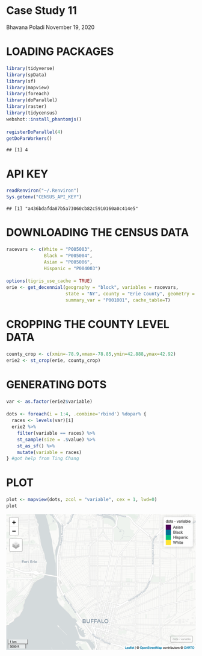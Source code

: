 Case Study 11
================
Bhavana Poladi
November 19, 2020

# LOADING PACKAGES

``` r
library(tidyverse)
library(spData)
library(sf)
library(mapview) 
library(foreach)
library(doParallel)
library(raster)
library(tidycensus)
webshot::install_phantomjs()

registerDoParallel(4)
getDoParWorkers()
```

    ## [1] 4

# API KEY

``` r
readRenviron("~/.Renviron")
Sys.getenv("CENSUS_API_KEY")
```

    ## [1] "a436bdafda87b5a73060cb82c5910160a0c414e5"

# DOWNLOADING THE CENSUS DATA

``` r
racevars <- c(White = "P005003", 
              Black = "P005004", 
              Asian = "P005006", 
              Hispanic = "P004003")

options(tigris_use_cache = TRUE)
erie <- get_decennial(geography = "block", variables = racevars, 
                      state = "NY", county = "Erie County", geometry = TRUE,
                      summary_var = "P001001", cache_table=T) 
```

# CROPPING THE COUNTY LEVEL DATA

``` r
county_crop <- c(xmin=-78.9,xmax=-78.85,ymin=42.888,ymax=42.92)
erie2 <- st_crop(erie, county_crop)
```

# GENERATING DOTS

``` r
var <- as.factor(erie2$variable)

dots <- foreach(i = 1:4, .combine='rbind') %dopar% {
  races <- levels(var)[i]
  erie2 %>%
    filter(variable == races) %>%
    st_sample(size = .$value) %>%
    st_as_sf() %>%
    mutate(variable = races)
} #got help from Ting Chang
```

# PLOT

``` r
plot <- mapview(dots, zcol = "variable", cex = 1, lwd=0) 
plot
```

![](case_study_11_files/figure-gfm/plot-1.png)<!-- -->
